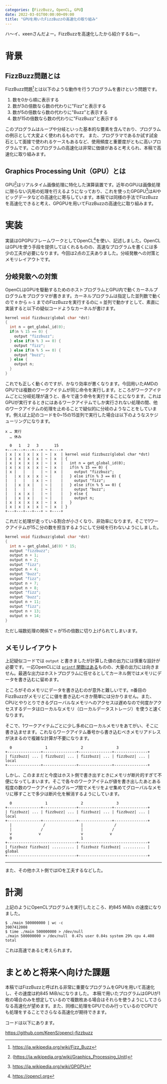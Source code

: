 ```yaml
---
categories: [FizzBuzz, OpenCL, GPU]
date: 2022-03-01T00:00:00+09:00
title: "GPUを用いたFizzBuzzの高速化の取り組み"
---
```


ハ〜イ、κeenさんだよー。FizzBuzzを高速化したから紹介するねー。

<!--more-->

# 背景
## FizzBuzz問題とは
FizzBuzz問題[^fizzbuzz]とは以下のような動作を行うプログラムを書けという問題です。

1. 数を0から順に表示する
2. 数が3の倍数なら数の代わりに"Fizz"と表示する
3. 数が5の倍数なら数の代わりに"Buzz"と表示する
4. 数が15の倍数なら数の代わりに"FizzBuzz"と表示する

[^fizzbuzz]: https://ja.wikipedia.org/wiki/Fizz_Buzz


このプログラムはループや分岐といった基本的な要素を含んでおり、プログラムの例示として大変よく使われるものです。
また、プログラマであるか試す試金石として面接で使われるケースもあるなど、使用頻度と重要度がともに高いプログラムです。このプログラムの高速化は非常に価値があると考えられ、本稿で高速化に取り組みます。

## Graphics Processing Unit（GPU）とは
GPU[^gpu]はリアルタイム画像処理に特化した演算装置です。近年のGPUは画像処理に限らない汎用の処理を行えるようになっており、これを使ったGPGPU[^gpgpu]はAIやビッグデータなどの高速化に寄与しています。本稿では同様の手法でFizzBuzzを高速化できると考え、GPGPUを用いてFizzBuzzの高速化に取り組みます。

[^gpu]: (https://ja.wikipedia.org/wiki/Graphics_Processing_Unit)
[^gpgpu]: https://ja.wikipedia.org/wiki/GPGPU

# 実装
実装はGPGPUフレームワークとしてOpenCL[^opencl]を使い、記述しました。OpenCLはGPUを使う手段を提供してはくれるものの、高速なプログラムを書くには多少の工夫が必要になります。今回は2点の工夫ありました。分岐発散への対策とメモリレイアウトです。
[^opencl]: https://opencl.org

## 分岐発散への対策
OpenCLはGPUを駆動するためのホストプログラムとGPU内で動くカーネルプログラムをプログラマが書きます。カーネルプログラムは指定した並列数で動くので `0` から `n-1` までのFizzBuzzを実行するのに `n` 並列で動かすとして、素直に実装すると以下の疑似コードようなカーネルが書けます。

```c
kernel void fizzbuzz(global char *dst)
{
  int n = get_global_id(0);
  if(n % 15 == 0) {
    output "fizzbuzz";
  } else if(n % 3 == 0) {
    output "fizz";
  } else if(n % 5 == 0) {
    output "buzz";
  } else {
    output n;
  }
}
```

これでも正しく動くのですが、かなり効率が悪くなります。今回用いたAMDのGPUでは複数のワークアイテムが同じ命令を実行します。ところがワークアイテムごとに分岐処理が違うと、各々で違う命令を実行することになります。これはGPUが実行するときにはあるワークアイテムでしか実行されない処理の間、他のワークアイテムの処理を止めることで疑似的に分岐のようなことをしています。例えば上記のコードを0~15の15並列で実行した場合は以下のようなスケジューリングになります。

```text
x … 実行
  … 休み

  0   1   2   3       15
+---+---+---+---+ ~ +----+
| x | x | x | x | ~ | x  | kernel void fizzbuzz(global char *dst)
| x | x | x | x | ~ | x  | {
| x | x | x | x | ~ | x  |   int n = get_global_id(0);
| x | x | x | x | ~ | x  |   if(n % 15 == 0) {
| x |   |   |   | ~ | x  |     output "fizzbuzz";
|   | x | x | x | ~ |    |   } else if(n % 3 == 0) {
|   |   |   | x | ~ |    |     output "fizz";
|   | x | x |   | ~ |    |   } else if(n % 5 == 0) {
|   |   |   |   | ~ |    |     output "buzz";
|   | x | x |   | ~ |    |   } else {
|   | x | x |   | ~ |    |     output n;
| x | x | x | x | ~ | x  |   }
| x | x | x | x | ~ | x  | }
+---+---+---+---+ ~ +----+
```

これだと処理が走っている割合が小さくなり、非効率になります。そこで1ワークアイテムが15こ分の数を担当するようにして分岐を行わないようにしました。

```c
kernel void fizzbuzz(global char *dst)
{
  int n = get_global_id(0) * 15;
  output "fizzbuzz";
  output n + 1;
  output n + 2;
  output "fizz";
  output n + 4;
  output "buzz";
  output "fizz";
  output n + 7;
  output n + 8;
  output "fizz";
  output "buzz";
  output n + 11;
  output "fizz";
  output n + 13;
  output n + 14;
}

```

ただし端数処理の関係で `n` が15の倍数に切り上げられてしまいます。

## メモリレイアウト

上記疑似コードでは `output` と書きましたが計算した値の出力には慎重な設計が必要です。一応OpenCLには [`printf` 関数はある](https://www.khronos.org/registry/OpenCL/sdk/2.2/docs/man/html/printfFunction.html)ものの、大量の出力には向きません。最適な出力はホストプログラムに任せるとしてカーネル側ではメモリにデータを書き込むに留めます。

ところがそのメモリにデータを書き込むのが意外と難しいです。n番目のFizzBuzzがメモリどこに値を書き込むべきか簡単には分かりません。また、CPUとやりとりできるグローバルなメモリへのアクセスは遅めなので何度かアクセスするデータはローカルなメモリ（ローカルデータストレージ）を使うと速くなります。

そこで、1ワークアイテムごとに少し多めにローカルメモリをあてがい、そこに書き込ませます。これならワークアイテム番号から書き込むべきメモリアドレスが決まるので複雑な計算が不要になります。

```text
  0               1               2               3
+---------------+---------------+---------------+---------------+
| fizzbuzz| ... | fizzbuzz| ... | fizzbuzz| ... | fizzbuzz| ... | local
+---------------+---------------+---------------+---------------+
```

しかし、このままだと今度はホスト側で書き出すときにメモリが断片的すぎて不便になってしまいます。そこで各々のワークアイテムが値を書き出したあとある程度の数のワークアイテムのグループ間でメモリをよせ集めてグローバルなメモリに移すことで多少は断片化を解消するようにしています。

```text
  0               1               2               3
+---------------+---------------+---------------+---------------+
| fizzbuzz| ... | fizzbuzz| ... | fizzbuzz| ... | fizzbuzz| ... | local
+---------------+---------------+---------------+---------------+
  |              /                |              /
  |             /                 |             /
  v            v                  v            v
  0                               1
+-------------------------------+-------------------------------+
| fizzbuzz fizzbuzz| .......... | fizzbuzz fizzbuzz| .......... | global
+-------------------------------+-------------------------------+
```

---

また、その他ホスト側ではIOを工夫するなどした。

# 計測

上記のようにOpenCLプログラムを実行したところ、約845 MiB/s の速度になりました。

```console
$ ./main 500000000 | wc -c
3907412008
$ time ./main 500000000 > /dev/null
./main 500000000 > /dev/null  0.47s user 0.84s system 29% cpu 4.408 total
```

これは高速であると考えられます。

# まとめと将来へ向けた課題

本稿ではFizzBuzzと呼ばれる非常に重要なプログラムをGPUを用いて高速化し、その速度は約845 MiB/sになりました。
本稿で用いたプログラムはGPUが1枚の場合のみを想定しているので複数枚ある場合はそれらを使うようにしてさらなる高速化が望めます。また、同様に処理をGPUでのみ行っているのでCPUでも処理をすることでさらなる高速化が期待できます。

コードは以下にあります。

https://github.com/KeenS/opencl-fizzbuzz
